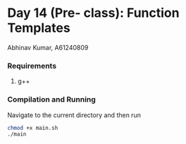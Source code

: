 # Day 14 (Pre- class): Function Templates

Abhinav Kumar, A61240809


### Requirements
1. g++

### Compilation and Running
Navigate to the current directory and then run
```bash
chmod +x main.sh
./main
```
